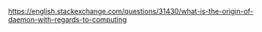 https://english.stackexchange.com/questions/31430/what-is-the-origin-of-daemon-with-regards-to-computing
